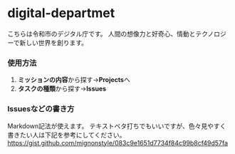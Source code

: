 # digital-departmet
こちらは令和市のデジタル庁です。
人間の想像力と好奇心、情動とテクノロジーで新しい世界を創ります。

### 使用方法
1. **ミッションの内容**から探す→**Projects**へ
2. **タスクの種類**から探す→**Issues**

### Issuesなどの書き方
Markdown記法が使えます。
テキストベタ打ちでもいいですが、色々見やすく書きたい人は下記を参考にしてください。
https://gist.github.com/mignonstyle/083c9e1651d7734f84c99b8cf49d57fa

